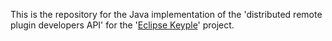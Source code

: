 This is the repository for the Java implementation of the 'distributed remote plugin developers API' for the '[Eclipse Keyple](https://keyple.org/)' project.
